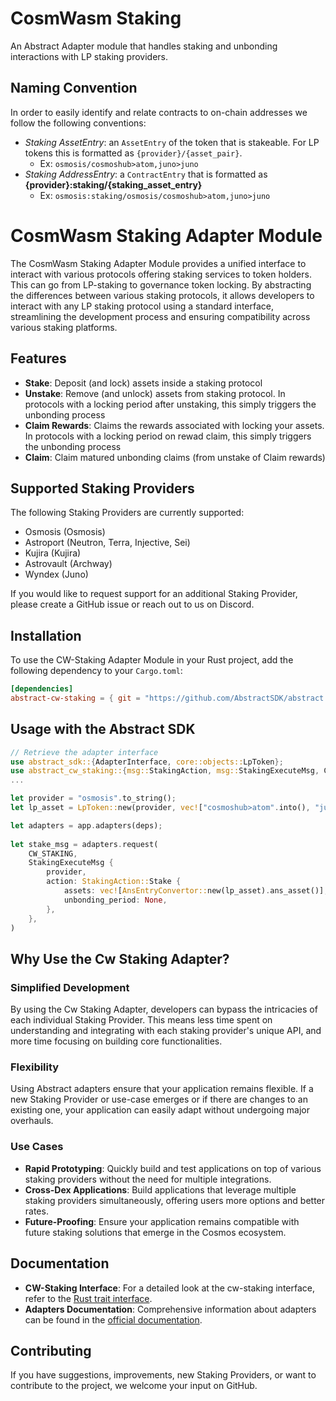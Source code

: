 # CosmWasm Staking

An Abstract Adapter module that handles staking and unbonding interactions with LP staking providers. 

## Naming Convention

In order to easily identify and relate contracts to on-chain addresses we follow the following conventions:

- *Staking AssetEntry*: an `AssetEntry` of the token that is stakeable. For LP tokens this is formatted as `{provider}/{asset_pair}`.
    -    Ex: `osmosis/cosmoshub>atom,juno>juno`
- *Staking AddressEntry*: a `ContractEntry` that is formatted as **{provider}:staking/{staking_asset_entry}**
    - Ex: `osmosis:staking/osmosis/cosmoshub>atom,juno>juno`



# CosmWasm Staking Adapter Module

The CosmWasm Staking Adapter Module provides a unified interface to interact with various protocols offering staking services to token holders. This can go from LP-staking to governance token locking. By abstracting the differences between various staking protocols, it allows developers to interact with any LP staking protocol using a standard interface, streamlining the development process and ensuring compatibility across various staking platforms.

## Features

- **Stake**: Deposit (and lock) assets inside a staking protocol
- **Unstake**: Remove (and unlock) assets from staking protocol. In protocols with a locking period after unstaking, this simply triggers the unbonding process
- **Claim Rewards**: Claims the rewards associated with locking your assets. In protocols with a locking period on rewad claim, this simply triggers the unbonding process
- **Claim**: Claim matured unbonding claims (from unstake of Claim rewards)

## Supported Staking Providers

The following Staking Providers are currently supported:

- Osmosis (Osmosis)
- Astroport (Neutron, Terra, Injective, Sei)
- Kujira (Kujira)
- Astrovault (Archway)
- Wyndex (Juno)

If you would like to request support for an additional Staking Provider, please create a GitHub issue or reach out to us on Discord.

## Installation

To use the CW-Staking Adapter Module in your Rust project, add the following dependency to your `Cargo.toml`:

```toml
[dependencies]
abstract-cw-staking = { git = "https://github.com/AbstractSDK/abstract.git", tag="v0.20.0", default-features = false }
```

## Usage with the Abstract SDK

```rust
// Retrieve the adapter interface
use abstract_sdk::{AdapterInterface, core::objects::LpToken};
use abstract_cw_staking::{msg::StakingAction, msg::StakingExecuteMsg, CW_STAKING};
...

let provider = "osmosis".to_string();
let lp_asset = LpToken::new(provider, vec!["cosmoshub>atom".into(), "juno>juno".into()]));

let adapters = app.adapters(deps);  
   
let stake_msg = adapters.request(  
    CW_STAKING,  
    StakingExecuteMsg {
        provider,
        action: StakingAction::Stake {  
            assets: vec![AnsEntryConvertor::new(lp_asset).ans_asset()],  
            unbonding_period: None,
        },
    },
)
```

## Why Use the Cw Staking Adapter?

### Simplified Development
By using the Cw Staking Adapter, developers can bypass the intricacies of each individual Staking Provider. This means less time spent on understanding and integrating with each staking provider's unique API, and more time focusing on building core functionalities.

### Flexibility
Using Abstract adapters ensure that your application remains flexible. If a new Staking Provider or use-case emerges or if there are changes to an existing one, your application can easily adapt without undergoing major overhauls.

### Use Cases
- **Rapid Prototyping**: Quickly build and test applications on top of various staking providers without the need for multiple integrations.
- **Cross-Dex Applications**: Build applications that leverage multiple staking providers simultaneously, offering users more options and better rates.
- **Future-Proofing**: Ensure your application remains compatible with future staking solutions that emerge in the Cosmos ecosystem.

## Documentation

- **CW-Staking Interface**: For a detailed look at the cw-staking interface, refer to the [Rust trait interface](https://github.com/AbstractSDK/abstract/blob/bcf26f2f446478fd2825de5b187321dc9a626341/modules/contracts/adapters/cw-staking/src/api.rs#L43).
- **Adapters Documentation**: Comprehensive information about adapters can be found in the [official documentation](https://docs.abstract.money/3_framework/6_module_types.html#adapters).

## Contributing

If you have suggestions, improvements, new Staking Providers, or want to contribute to the project, we welcome your input on GitHub.
